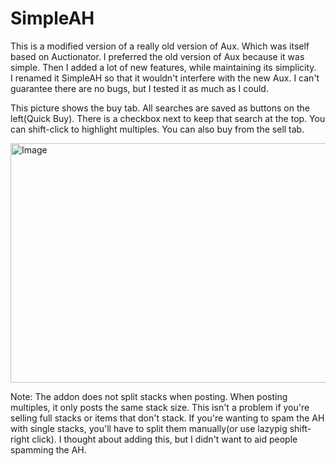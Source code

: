 # SimpleAH
This is a modified version of a really old version of Aux. Which was itself based on Auctionator. I preferred the old version of Aux because it was simple. Then I added a lot of new features, while maintaining its simplicity.  
I renamed it SimpleAH so that it wouldn't interfere with the new Aux. I can't guarantee there are no bugs, but I tested it as much as I could.  

This picture shows the buy tab. All searches are saved as buttons on the left(Quick Buy). There is a checkbox next to keep that search at the top. You can shift-click to highlight multiples. You can also buy from the sell tab.  

<img width="751" height="383" alt="Image" src="https://github.com/user-attachments/assets/d7105878-8b00-4fe9-89d7-f6830775e503" />  

Note: The addon does not split stacks when posting. When posting multiples, it only posts the same stack size. This isn't a problem if you're selling full stacks or items that don't stack. If you're wanting to spam the AH with single stacks, you'll have to split them manually(or use lazypig shift-right click). I thought about adding this, but I didn't want to aid people spamming the AH.  

